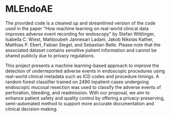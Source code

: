 # MLEndoAE
The provided code is a cleaned up and streamlined version of the code used in the paper "How machine learning on real-world clinical data improves adverse event recording for endoscopy" by Stefan Wittlinger, Isabella C. Wiest, Mahboubeh Jannesari Ladani, Jakob Nikolas Kather, Matthias P. Ebert, Fabian Siegel, and Sebastian Belle. Please note that the associated dataset contains sensitive patient information and cannot be shared publicly due to privacy regulations.

This project presents a machine learning-based approach to improve the detection of underreported adverse events in endoscopic procedures using real-world clinical metadata such as ICD codes and procedure timings. A random forest classifier trained on 2490 inpatient cases undergoing endoscopic mucosal resection was used to classify the adverse events of perforation, bleeding, and readmission. With our proposal, we aim to enhance patient safety and quality control by offering a privacy-preserving, semi-automated method to support more accurate documentation and clinical decision-making.


